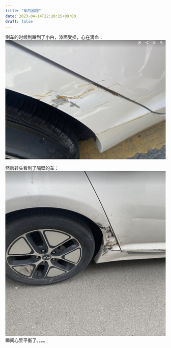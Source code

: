 ```yaml
---
title: "车的剐蹭"
date: 2023-04-14T22:20:15+09:00
draft: false
---
```


倒车的时候刮蹭到了小白，漆面受损，心在滴血：
![20230423223020](https://raw.githubusercontent.com/Gzk738/vps_picgo/master/images/20230423223020.png)

然后转头看到了隔壁的车：
![20230423223124](https://raw.githubusercontent.com/Gzk738/vps_picgo/master/images/20230423223124.png)
瞬间心里平衡了。。。。